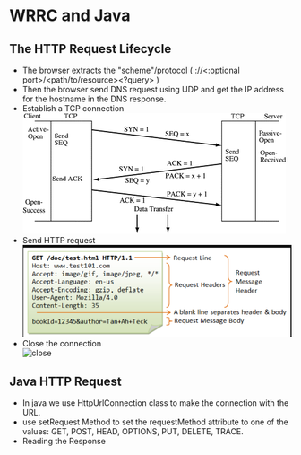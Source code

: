 # WRRC and Java 
   
## The HTTP Request Lifecycle
* The browser extracts the "scheme"/protocol ( <protocol>://<host><:optional port>/<path/to/resource><?query> )  
* Then the browser send DNS request using UDP and get the IP address for the hostname in the DNS response.  
* Establish a TCP connection 
![TCP](./WRRC_and_Java/TCP.gif)  
* Send HTTP request 
![HTTPReq](./WRRC_and_Java/http_requestmessage1.PNG)  
* Close the connection  
![close](./WRRC_and_Java/CN.png)  

## Java HTTP Request
* In java we use HttpUrlConnection class to make the connection with the URL.  
* use setRequest Method to set the requestMethod attribute to one of the values: GET, POST, HEAD, OPTIONS, PUT, DELETE, TRACE.  
* Reading the Response 

